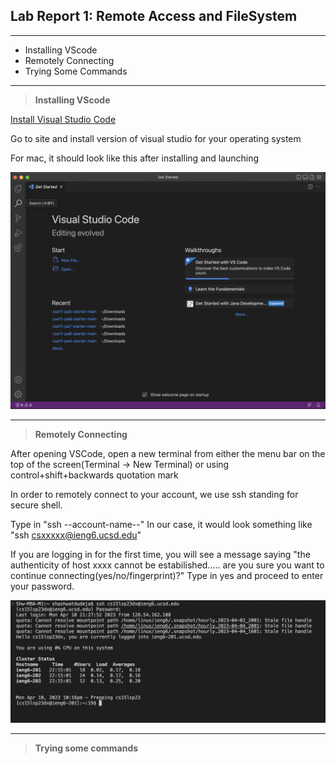 ## Lab Report 1: Remote Access and FileSystem

---

* Installing VScode
* Remotely Connecting
* Trying Some Commands

---

> **Installing VScode**

[Install Visual Studio Code](https://code.visualstudio.com/)


Go to site and install version of visual studio for your operating system

For mac, it should look like this after installing and launching

![Image](VSCode-mac-welcomescreen.png)


---


> **Remotely Connecting**

After opening VSCode, open a new terminal from either the menu bar on the top of the screen(Terminal -> New Terminal)
or using control+shift+backwards quotation mark

In order to remotely connect to your account, we use ssh standing for secure shell.

Type in "ssh --account-name--"
In our case, it would look something like "ssh csxxxxx@ieng6.ucsd.edu"

If you are logging in for the first time, you will see a message saying "the authenticity of host xxxx cannot be estabilished.....
are you sure you want to continue connecting(yes/no/fingerprint)?"
Type in yes and proceed to enter your password.

![Image1](secureshellcommand.png)


---

> **Trying some commands**



